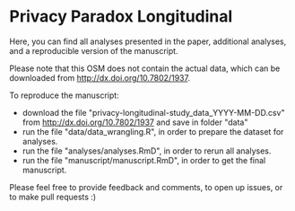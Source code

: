 # Privacy Paradox Longitudinal

Here, you can find all analyses presented in the paper, additional analyses, and a reproducible version of the manuscript.

Please note that this OSM does not contain the actual data, which can be downloaded from http://dx.doi.org/10.7802/1937. 

To reproduce the manuscript:
- download the file "privacy-longitudinal-study_data_YYYY-MM-DD.csv" from http://dx.doi.org/10.7802/1937 and save in folder "data"
- run the file "data/data_wrangling.R", in order to prepare the dataset for analyses.
- run the file "analyses/analyses.RmD", in order to rerun all analyses. 
- run the file "manuscript/manuscript.RmD", in order to get the final manuscript.

Please feel free to provide feedback and comments, to open up issues, or to make pull requests :)